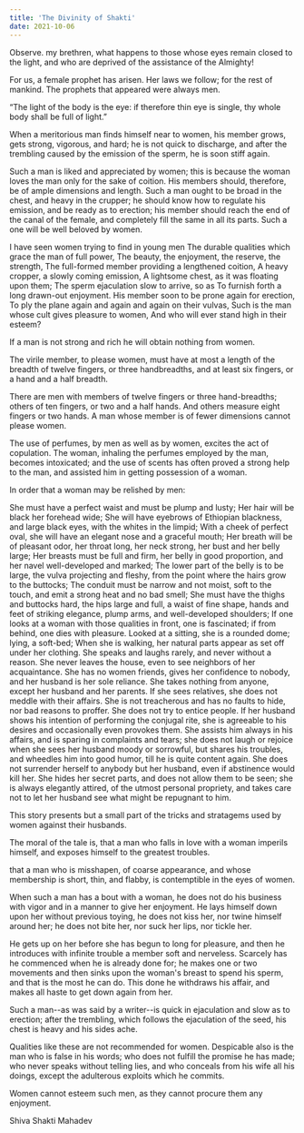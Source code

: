 ```yaml
---
title: 'The Divinity of Shakti'
date: 2021-10-06
---
```



Observe. my brethren, what happens to those whose eyes remain closed to the light, and who are deprived of the assistance of the Almighty!

For us, a female prophet has arisen.
Her laws we follow; for the rest of mankind.
The prophets that appeared were always men.

“The light of the body is the eye: if therefore thin eye is single, thy whole body shall be full of light.”

When a meritorious man finds himself near to women, his member grows, gets strong, vigorous, and hard; he is not quick to discharge, and after the trembling caused by the emission of the sperm, he is soon stiff again.


Such a man is liked and appreciated by women; this is because the woman loves the man only for the sake of coition. His members should, therefore, be of ample dimensions and length. Such a man ought to be broad in the chest, and heavy in the crupper; he should know how to regulate his emission, and be ready as to erection; his member should reach the end of the canal of the female, and completely fill the same in all its parts. Such a one will be well beloved by women.

I have seen women trying to find in young men
The durable qualities which grace the man of full power,
The beauty, the enjoyment, the reserve, the strength,
The full-formed member providing a lengthened coition,
A heavy cropper, a slowly coming emission,
A lightsome chest, as it was floating upon them;
The sperm ejaculation slow to arrive, so as
To furnish forth a long drawn-out enjoyment.
His member soon to be prone again for erection,
To ply the plane again and again and again on their vulvas,
Such is the man whose cult gives pleasure to women,
And who will ever stand high in their esteem?


If a man is not strong and rich he will obtain nothing from women.

The virile member, to please women, must have at most a length of the breadth of twelve fingers, or three handbreadths, and at least six fingers, or a hand and a half breadth.

There are men with members of twelve fingers or three hand-breadths; others of ten fingers, or two and a half hands. And others measure eight fingers or two hands. A man whose member is of fewer dimensions cannot please women.

The use of perfumes, by men as well as by women, excites the act of copulation. The woman, inhaling the perfumes employed by the man, becomes intoxicated; and the use of scents has often proved a strong help to the man, and assisted him in getting possession of a woman.

In order that a woman may be relished by men:

She must have a perfect waist and must be plump and lusty;
Her hair will be black her forehead wide;
She will have eyebrows of Ethiopian blackness, and large black eyes, with the whites in the limpid;
With a cheek of perfect oval, she will have an elegant nose and a graceful mouth;
Her breath will be of pleasant odor, her throat long, her neck strong, her bust and her belly large;
Her breasts must be full and firm, her belly in good proportion, and her navel well-developed and marked;
The lower part of the belly is to be large, the vulva projecting and fleshy, from the point where the hairs grow to the buttocks;
The conduit must be narrow and not moist, soft to the touch, and emit a strong heat and no bad smell;
She must have the thighs and buttocks hard, the hips large and full, a waist of fine shape, hands and feet of striking elegance, plump arms, and well-developed shoulders;
If one looks at a woman with those qualities in front, one is fascinated; if from behind, one dies with pleasure.
Looked at a sitting, she is a rounded dome; lying, a soft-bed;
When she is walking, her natural parts appear as set off under her clothing. She speaks and laughs rarely, and never without a reason. She never leaves the house, even to see neighbors of her acquaintance. She has no women friends, gives her confidence to nobody, and her husband is her sole reliance. She takes nothing from anyone, except her husband and her parents. If she sees relatives, she does not meddle with their affairs. She is not treacherous and has no faults to hide, nor bad reasons to proffer. She does not try to entice people. If her husband shows his intention of performing the conjugal rite, she is agreeable to his desires and occasionally even provokes them. She assists him always in his affairs, and is sparing in complaints and tears; she does not laugh or rejoice when she sees her husband moody or sorrowful, but shares his troubles, and wheedles him into good humor, till he is quite content again. She does not surrender herself to anybody but her husband, even if abstinence would kill her. She hides her secret parts, and does not allow them to be seen; she is always elegantly attired, of the utmost personal propriety, and takes care not to let her husband see what might be repugnant to him.


This story presents but a small part of the tricks and stratagems used by women against their husbands.

The moral of the tale is, that a man who falls in love with a woman imperils himself, and exposes himself to the greatest troubles.

that a man who is misshapen, of coarse appearance, and whose membership is short, thin, and flabby, is contemptible in the eyes of women.

When such a man has a bout with a woman, he does not do his business with vigor and in a manner to give her enjoyment. He lays himself down upon her without previous toying, he does not kiss her, nor twine himself around her; he does not bite her, nor suck her lips, nor tickle her.

He gets up on her before she has begun to long for pleasure, and then he introduces with infinite trouble a member soft and nerveless. Scarcely has he commenced when he is already done for; he makes one or two movements and then sinks upon the woman's breast to spend his sperm, and that is the most he can do. This done he withdraws his affair, and makes all haste to get down again from her.

Such a man--as was said by a writer--is quick in ejaculation and slow as to erection; after the trembling, which follows the ejaculation of the seed, his chest is heavy and his sides ache.

Qualities like these are not recommended for women. Despicable also is the man who is false in his words; who does not fulfill the promise he has made; who never speaks without telling lies, and who conceals from his wife all his doings, except the adulterous exploits which he commits.

Women cannot esteem such men, as they cannot procure them any enjoyment.


Shiva Shakti Mahadev